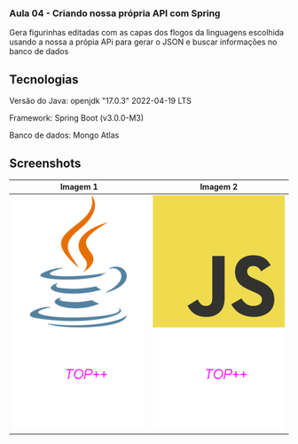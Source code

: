 ### Aula 04 - Criando nossa própria API com Spring 

Gera figurinhas editadas com as capas dos flogos da linguagens escolhida usando a nossa a própia APi para gerar o JSON e buscar informações no banco de dados
  

## Tecnologias
Versão do Java: openjdk "17.0.3" 2022-04-19 LTS

Framework: Spring Boot (v3.0.0-M3)

Banco de dados: Mongo Atlas


## Screenshots
| Imagem 1 | Imagem 2 | 
|----------|----------|
| ![ Figurinha do Java gerada](https://raw.githubusercontent.com/JorgeMeireles95/ImersaoAlura/aula-04/alura-stickers/figuras/Java.png) | ![Figurinha do Javascript gerada](https://raw.githubusercontent.com/JorgeMeireles95/ImersaoAlura/aula-04/alura-stickers/figuras/Javascript.png)
 






 
 
